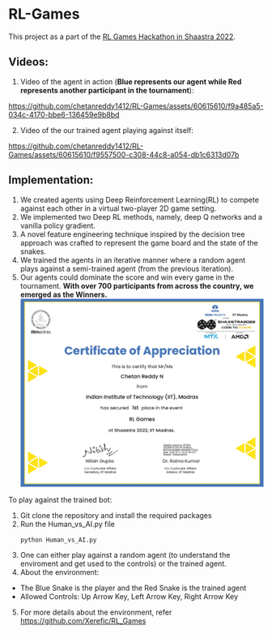 # RL-Games
This project as a part of the [RL Games Hackathon in Shaastra 2022](https://dare2compete.com/hackathon/rl-games-shaastra-2022-indian-institute-of-technology-iit-madras-244941). 

## Videos:
1. Video of the agent in action (**Blue represents our agent while Red represents another participant in the tournament**):

https://github.com/chetanreddy1412/RL-Games/assets/60615610/f9a485a5-034c-4170-bbe6-136459e9b8bd



2. Video of the our trained agent playing against itself:

https://github.com/chetanreddy1412/RL-Games/assets/60615610/f9557500-c308-44c8-a054-db1c6313d07b







## Implementation:
1. We created agents using Deep Reinforcement Learning(RL) to compete against each other in a virtual two-player 2D game setting.
2. We implemented two Deep RL methods, namely, deep Q networks and a vanilla policy gradient.
3. A novel feature engineering technique inspired by the decision tree approach was crafted to represent the game board and the state of the snakes.
4. We trained the agents in an iterative manner where a random agent plays against a semi-trained agent (from the previous iteration).
5. Our agents could dominate the score and win every game in the tournament. **With over 700 participants from across the country, we emerged as the Winners.**
![Winning Certificate](https://github.com/chetanreddy1412/RL-Games/blob/main/Winners%20Certificate.jpg)


To play against the trained bot:
1. Git clone the repository and install the required packages
2. Run the Human_vs_AI.py file
   ```bash
   python Human_vs_AI.py
   ```
3. One can either play against a random agent (to understand the enviroment and get used to the controls) or the trained agent.
4. About the environment:
- The Blue Snake is the player and the Red Snake is the trained agent
- Allowed Controls: Up Arrow Key, Left Arrow Key, Right Arrow Key
5. For more details about the environment, refer https://github.com/Xerefic/RL_Games


  


